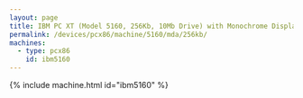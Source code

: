 ```yaml
---
layout: page
title: IBM PC XT (Model 5160, 256Kb, 10Mb Drive) with Monochrome Display
permalink: /devices/pcx86/machine/5160/mda/256kb/
machines:
  - type: pcx86
    id: ibm5160
---
```


{% include machine.html id="ibm5160" %}
